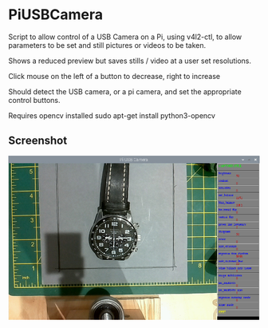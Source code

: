 # PiUSBCamera


Script to allow control of a USB Camera on a Pi, using v4l2-ctl, to allow parameters to be set and still pictures or videos to be taken. 

Shows a reduced preview but saves stills / video at a user set resolutions.

Click mouse on the left of a button to decrease, right to increase

Should detect the USB camera, or a pi camera, and set the appropriate control buttons.

Requires opencv installed sudo apt-get install python3-opencv

## Screenshot

![screenshot](screen002.jpg)
